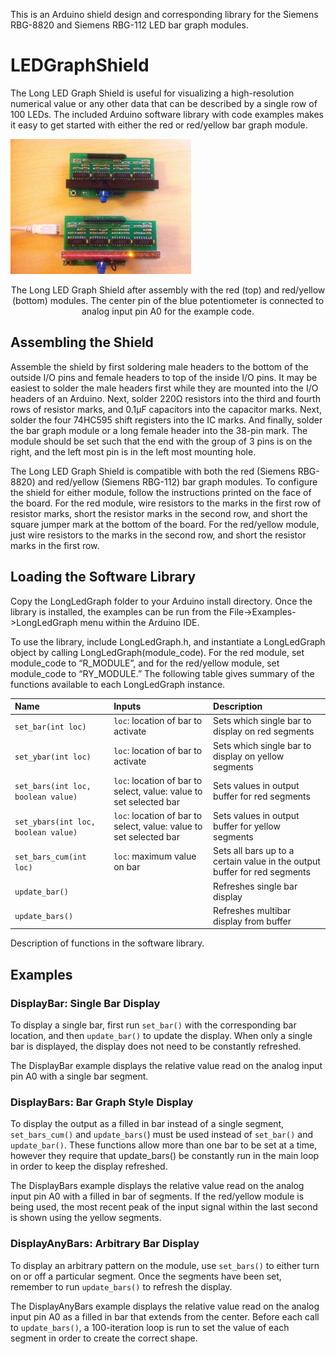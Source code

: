 This is an Arduino shield design and corresponding library for the Siemens RBG-8820 and Siemens RBG-112 LED bar graph modules.

# LEDGraphShield
The Long LED Graph Shield is useful for visualizing a high-resolution numerical value or any other data that can be described by a single row of 100 LEDs. The included Arduino software library with code examples makes it easy to get started with either the red or red/yellow bar graph module.

![Shield Image](/img/shield.jpg)
<center>The Long LED Graph Shield after assembly with the red (top) and red/yellow (bottom) modules. The center pin of the blue potentiometer is connected to analog input pin A0 for the example code.</center>

## Assembling the Shield
Assemble the shield by first soldering male headers to the bottom of the outside I/O pins and female headers to top of the inside I/O pins. It may be easiest to solder the male headers first while they are mounted into the I/O headers of an Arduino. Next, solder 220Ω resistors into the third and fourth rows of resistor marks, and 0.1µF capacitors into the capacitor marks. Next, solder the four 74HC595 shift registers into the IC marks. And finally, solder the bar graph module or a long female header into the 38-pin mark. The module should be set such that the end with the group of 3 pins is on the right, and the left most pin is in the left most mounting hole.

The Long LED Graph Shield is compatible with both the red (Siemens RBG-8820) and red/yellow (Siemens RBG-112) bar graph modules. To configure the shield for either module, follow the instructions printed on the face of the board. For the red module, wire resistors to the marks in the first row of resistor marks, short the resistor marks in the second row, and short the square jumper mark at the bottom of the board. For the red/yellow module, just wire resistors to the marks in the second row, and short the resistor marks in the first row. 

## Loading the Software Library
Copy the LongLedGraph folder to your Arduino install directory. Once the library is installed, the examples can be run from the File->Examples->LongLedGraph menu within the Arduino IDE.

To use the library, include LongLedGraph.h, and instantiate a LongLedGraph object by calling LongLedGraph(module_code). For the red module, set module_code to “R_MODULE”, and for the red/yellow module, set module_code to “RY_MODULE.” The following table gives summary of the functions available to each LongLedGraph instance.

| Name 	      					  | Inputs	    													| Description  																|
| :-----------------------------  | :----------- 													| :-----------  															|
|`set_bar(int loc)`  			 	  |`loc`: location of bar to activate       							|Sets which single bar to display on red segments			   			 	|
|`set_ybar(int loc)` 			 	  |`loc`: location of bar to activate   							    |Sets which single bar to display on yellow segments			    		|
|`set_bars(int loc, boolean value)` |`loc`: location of bar to select, value: value to set selected bar |Sets values in output buffer for red segments			    				|
|`set_ybars(int loc, boolean value)`|`loc`: location of bar to select, value: value to set selected bar |Sets values in output buffer for yellow segments			    			|
|`set_bars_cum(int loc)`			  |`loc`: maximum value on bar       								 	|Sets all bars up to a certain value in the output buffer for red segments  |
|`update_bar()`					  |        													 	|Refreshes single bar display			    								|
|`update_bars()`					  |        													 	|Refreshes multibar display from buffer			    						|

Description of functions in the software library.

## Examples
### DisplayBar: Single Bar Display
To display a single bar, first run `set_bar()` with the corresponding bar location, and then `update_bar()` to update the display. When only a single bar is displayed, the display does not need to be constantly refreshed. 

The DisplayBar example displays the relative value read on the analog input pin A0 with a single bar segment.

### DisplayBars: Bar Graph Style Display
To display the output as a filled in bar instead of a single segment, `set_bars_cum()` and `update_bars(`) must be used instead of `set_bar()` and `update_bar()`. These functions allow more than one bar to be set at a time, however they require that update_bars() be constantly run in the main loop in order to keep the display refreshed.

The DisplayBars example displays the relative value read on the analog input pin A0 with a filled in bar of segments. If the red/yellow module is being used, the most recent peak of the input signal within the last second is shown using the yellow segments. 

### DisplayAnyBars: Arbitrary Bar Display
To display an arbitrary pattern on the module, use `set_bars()` to either turn on or off a particular segment. Once the segments have been set, remember to run `update_bars()` to refresh the display.

The DisplayAnyBars example displays the relative value read on the analog input pin A0 as a filled in bar that extends from the center. Before each call to `update_bars()`, a 100-iteration loop is run to set the value of each segment in order to create the correct shape.
